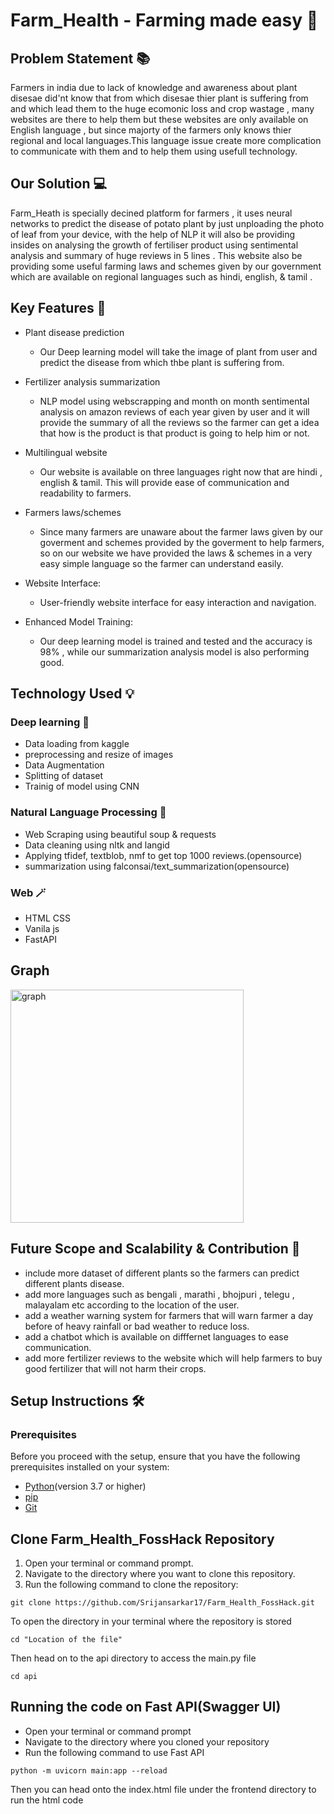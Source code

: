 # Farm_Health - Farming made easy :seedling:

## Problem Statement 📚
Farmers in india due to lack of knowledge and awareness about plant disesae did'nt know that from which disesae thier plant is suffering from and which lead them to the huge ecomonic loss and crop wastage , many websites are there to help them but these websites are only available on English language , but since majorty of the farmers only knows thier regional and local languages.This language issue create more complication to communicate with them and to help them using usefull technology.

## Our Solution :computer:
Farm_Heath is specially decined  platform for  farmers , it uses neural networks to predict the disease of potato plant by just unploading the photo of leaf from your device, with the help of NLP it will also be providing insides on analysing the growth of fertiliser product  using sentimental analysis and summary of huge reviews in 5 lines . This website also be providing some useful farming laws and schemes given by our government which are available on regional languages such as hindi, english, & tamil .

## Key Features 🤖
- Plant disease prediction

   - Our Deep learning model will take the image of plant from user and predict the disease from which thbe plant is suffering from.

- Fertilizer analysis summarization

   - NLP model using webscrapping and month on month sentimental analysis on amazon reviews of each year given by user and it will provide the summary of all the reviews so the farmer can get a idea that how is the product is that product is going to help him or not.
 
- Multilingual website

   - Our website is available on three languages right now that are hindi , english & tamil. This will provide ease of communication and readability to farmers.
 
- Farmers laws/schemes

   - Since many farmers are unaware about the farmer laws given by our goverment and schemes provided by the goverment to help farmers, so on our website we have provided the laws & schemes in a very easy simple language so the farmer can understand easily.
 
- Website Interface: 

  - User-friendly website interface for easy interaction and navigation.
 
- Enhanced Model Training:

  - Our deep learning model is trained and tested and the accuracy is 98% , while our summarization analysis model is also performing good.
 
## Technology Used :bulb:
### Deep learning :brain:
- Data loading from kaggle
- preprocessing and resize of images
- Data Augmentation
- Splitting of dataset
- Trainig of model using CNN

### Natural Language Processing :dart:
- Web Scraping using beautiful soup & requests
- Data cleaning using nltk and langid
- Applying tfidef, textblob, nmf to get top 1000 reviews.(opensource)
- summarization using falconsai/text_summarization(opensource)

 ### Web :magic_wand:
 - HTML CSS
 - Vanila js
 - FastAPI

## Graph

<img width="373" alt="graph" src="https://github.com/user-attachments/assets/362127fb-cde2-4efa-bb55-f24fe9580b2e">

## Future Scope and Scalability & Contribution 🚀
- include more dataset of different plants so the farmers can predict different plants disease.
- add more languages such as bengali , marathi , bhojpuri , telegu , malayalam etc according to the location of the user.
- add a weather warning system for farmers that will warn farmer a day before of heavy rainfall or bad weather to reduce loss.
- add a chatbot which is available on difffernet languages to ease communication.
- add more fertilizer reviews to the website which will help farmers to buy good fertilizer that will not harm their crops.

## Setup Instructions 🛠
### Prerequisites
Before you proceed with the setup, ensure that you have the following prerequisites installed on your system:
- [Python](https://www.python.org/)(version 3.7 or higher)
- [pip](https://pip.pypa.io/en/stable/)
- [Git](https://git-scm.com/)

## Clone Farm_Health_FossHack Repository
1. Open your terminal or command prompt.
2. Navigate to the directory where you want to clone this repository.
3. Run the following command to clone the repository:

```
git clone https://github.com/Srijansarkar17/Farm_Health_FossHack.git
```
To open the directory in your terminal where the repository is stored

```
cd "Location of the file"
```
Then head on to the api directory to access the main.py file
```
cd api
```
## Running the code on Fast API(Swagger UI)
- Open your terminal or command prompt
- Navigate to the directory where you cloned your repository
- Run the following command to use Fast API

```
python -m uvicorn main:app --reload
```
Then you can head onto the index.html file under the frontend directory to run the html code
